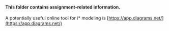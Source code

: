 #### This folder contains assignment-related information.

A potentially useful online tool for i* modeling is [https://app.diagrams.net/](https://app.diagrams.net/)
